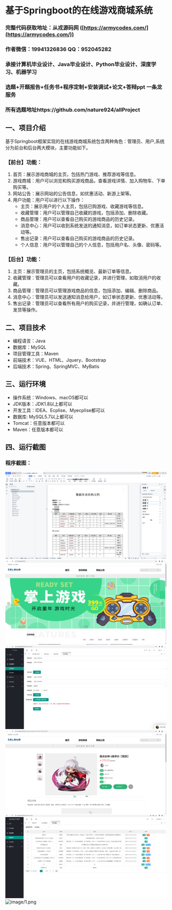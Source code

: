 基于Springboot的在线游戏商城系统
=
### 完整代码获取地址：从戎源码网 ([https://armycodes.com/](https://armycodes.com/))
### 作者微信：19941326836  QQ：952045282 
### 承接计算机毕业设计、Java毕业设计、Python毕业设计、深度学习、机器学习
### 选题+开题报告+任务书+程序定制+安装调试+论文+答辩ppt 一条龙服务
### 所有选题地址https://github.com/nature924/allProject

一、项目介绍
---
基于Springboot框架实现的在线游戏商城系统包含两种角色：管理员、用户,系统分为前台和后台两大模块，主要功能如下。
### 【前台】功能：
1. 首页：展示游戏商城的主页，包括热门游戏、推荐游戏等信息。
2. 游戏商城：用户可以浏览和购买游戏商品，查看游戏详情、加入购物车、下单购买等。
3. 网站公告：展示网站的公告信息，如优惠活动、新游上架等。
4. 用户功能：用户可以进行以下操作：
   - 主页：展示用户的个人主页，包括已购游戏、收藏游戏等信息。
   - 收藏管理：用户可以管理自己收藏的游戏，包括添加、删除收藏。
   - 商品管理：用户可以查看自己购买的游戏商品的历史记录。
   - 消息中心：用户可以收到系统发送的通知消息，如订单状态更新、优惠活动等。
   - 售出记录：用户可以查看自己购买的游戏商品的历史记录。
   - 个人信息：用户可以管理自己的个人信息，包括用户名、头像、密码等。

### 【后台】功能：
1. 主页：展示管理员的主页，包括系统概览、最新订单等信息。
2. 收藏管理：管理员可以查看用户的收藏记录，并进行管理，如取消用户的收藏。
3. 商品管理：管理员可以管理游戏商品的信息，包括添加、编辑、删除商品。
4. 消息中心：管理员可以发送通知消息给用户，如订单状态更新、优惠活动等。
5. 售出记录：管理员可以查看所有用户的购买记录，并进行管理，如确认订单、发货等操作。






二、项目技术
---
- 编程语言：Java
- 数据库：MySQL
- 项目管理工具：Maven
- 前端技术：VUE、HTML、Jquery、Bootstrap
- 后端技术：Spring、SpringMVC、MyBatis

三、运行环境
---
- 操作系统：Windows、macOS都可以
- JDK版本：JDK1.8以上都可以
- 开发工具：IDEA、Ecplise、Myecplise都可以
- 数据库: MySQL5.7以上都可以
- Tomcat：任意版本都可以
- Maven：任意版本都可以

四、运行截图
---

### 程序截图：
![image/1.png](image/1.png)
![image/1.png](image/2.png)
![image/1.png](image/3.png)
![image/1.png](image/4.png)
![image/1.png](image/5.png)
![image/1.png](image/6.png)




